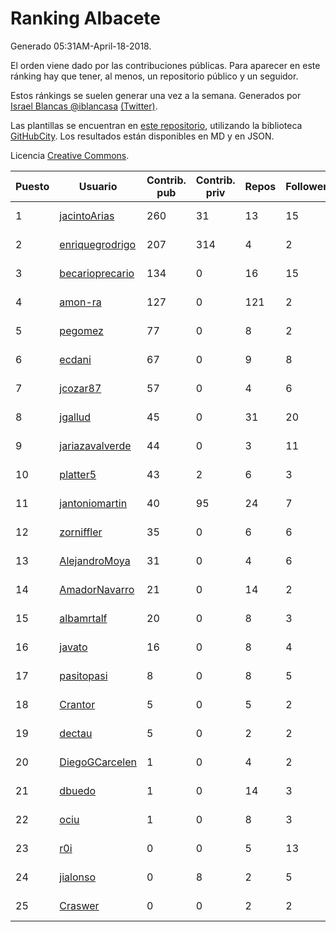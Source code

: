 # Ranking Albacete

Generado 05:31AM-April-18-2018.

El orden viene dado por las contribuciones públicas. Para aparecer en este ránking hay que tener, al menos, un repositorio público y un seguidor.

Estos ránkings se suelen generar una vez a la semana. Generados por [Israel Blancas @iblancasa](https://github.com/iblancasa/) [(Twitter)](https://twitter.com/iblancasa).

Las plantillas se encuentran en [este repositorio](https://github.com/iblancasa/GH-Spanish-Ranking), utilizando la biblioteca [GitHubCity](https://github.com/iblancasa/GitHubCity). Los resultados están disponibles en MD y en JSON.

Licencia [Creative Commons](https://creativecommons.org/licenses/by/4.0/).

| Puesto   |  Usuario  | Contrib. pub | Contrib. priv |Repos| Followers | Desde |  Avatar  |
|----------|-----------|--------------|---------------|-----|-----------|-------|----------|
|1|[jacintoArias](https://github.com/jacintoArias)|260|31|13|15|2014-05-07|![jacintoArias](https://avatars2.githubusercontent.com/u/7511199)|
|2|[enriquegrodrigo](https://github.com/enriquegrodrigo)|207|314|4|2|2014-01-17|![enriquegrodrigo](https://avatars1.githubusercontent.com/u/6427231)|
|3|[becarioprecario](https://github.com/becarioprecario)|134|0|16|15|2014-04-20|![becarioprecario](https://avatars3.githubusercontent.com/u/7356250)|
|4|[amon-ra](https://github.com/amon-ra)|127|0|121|2|2011-09-14|![amon-ra](https://avatars1.githubusercontent.com/u/1049676)|
|5|[pegomez](https://github.com/pegomez)|77|0|8|2|2015-05-02|![pegomez](https://avatars1.githubusercontent.com/u/12213624)|
|6|[ecdani](https://github.com/ecdani)|67|0|9|8|2013-04-20|![ecdani](https://avatars1.githubusercontent.com/u/4211293)|
|7|[jcozar87](https://github.com/jcozar87)|57|0|4|6|2014-11-12|![jcozar87](https://avatars2.githubusercontent.com/u/9693217)|
|8|[jgallud](https://github.com/jgallud)|45|0|31|20|2013-09-02|![jgallud](https://avatars3.githubusercontent.com/u/5364288)|
|9|[jariazavalverde](https://github.com/jariazavalverde)|44|0|3|11|2013-07-20|![jariazavalverde](https://avatars2.githubusercontent.com/u/5055295)|
|10|[platter5](https://github.com/platter5)|43|2|6|3|2017-06-13|![platter5](https://avatars2.githubusercontent.com/u/29403333)|
|11|[jantoniomartin](https://github.com/jantoniomartin)|40|95|24|7|2010-10-14|![jantoniomartin](https://avatars2.githubusercontent.com/u/439759)|
|12|[zorniffler](https://github.com/zorniffler)|35|0|6|6|2016-06-09|![zorniffler](https://avatars2.githubusercontent.com/u/19843718)|
|13|[AlejandroMoya](https://github.com/AlejandroMoya)|31|0|4|6|2016-10-11|![AlejandroMoya](https://avatars0.githubusercontent.com/u/22762732)|
|14|[AmadorNavarro](https://github.com/AmadorNavarro)|21|0|14|2|2012-11-12|![AmadorNavarro](https://avatars0.githubusercontent.com/u/2777799)|
|15|[albamrtalf](https://github.com/albamrtalf)|20|0|8|3|2015-11-30|![albamrtalf](https://avatars1.githubusercontent.com/u/16081055)|
|16|[javato](https://github.com/javato)|16|0|8|4|2014-09-21|![javato](https://avatars1.githubusercontent.com/u/8853295)|
|17|[pasitopasi](https://github.com/pasitopasi)|8|0|8|5|2017-02-27|![pasitopasi](https://avatars2.githubusercontent.com/u/26058363)|
|18|[Crantor](https://github.com/Crantor)|5|0|5|2|2015-10-11|![Crantor](https://avatars0.githubusercontent.com/u/15078416)|
|19|[dectau](https://github.com/dectau)|5|0|2|2|2018-04-16|![dectau](https://avatars2.githubusercontent.com/u/38426192)|
|20|[DiegoGCarcelen](https://github.com/DiegoGCarcelen)|1|0|4|2|2014-09-23|![DiegoGCarcelen](https://avatars2.githubusercontent.com/u/8877650)|
|21|[dbuedo](https://github.com/dbuedo)|1|0|14|3|2013-08-17|![dbuedo](https://avatars2.githubusercontent.com/u/5249948)|
|22|[ociu](https://github.com/ociu)|1|0|8|3|2013-04-17|![ociu](https://avatars0.githubusercontent.com/u/4182785)|
|23|[r0i](https://github.com/r0i)|0|0|5|13|2013-09-14|![r0i](https://avatars1.githubusercontent.com/u/5457573)|
|24|[jialonso](https://github.com/jialonso)|0|8|2|5|2014-10-12|![jialonso](https://avatars0.githubusercontent.com/u/9167780)|
|25|[Craswer](https://github.com/Craswer)|0|0|2|2|2011-05-21|![Craswer](https://avatars1.githubusercontent.com/u/802508)|
